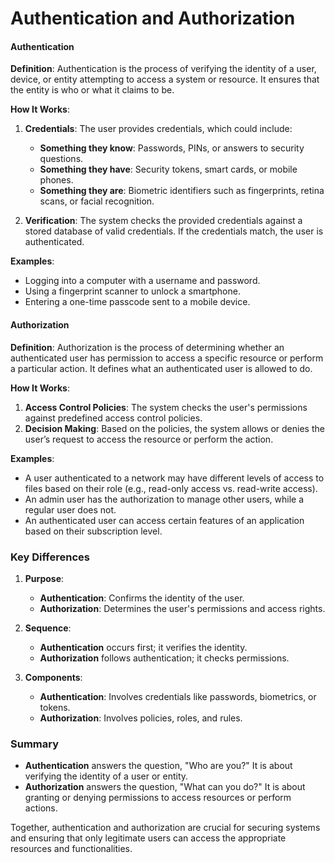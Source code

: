 <h1>Authentication and Authorization</h1>

#### Authentication

**Definition**: Authentication is the process of verifying the identity of a user, device, or entity attempting to access a system or resource. It ensures that the entity is who or what it claims to be.

**How It Works**:
1. **Credentials**: The user provides credentials, which could include:
   - **Something they know**: Passwords, PINs, or answers to security questions.
   - **Something they have**: Security tokens, smart cards, or mobile phones.
   - **Something they are**: Biometric identifiers such as fingerprints, retina scans, or facial recognition.

2. **Verification**: The system checks the provided credentials against a stored database of valid credentials. If the credentials match, the user is authenticated.

**Examples**:
- Logging into a computer with a username and password.
- Using a fingerprint scanner to unlock a smartphone.
- Entering a one-time passcode sent to a mobile device.

#### Authorization

**Definition**: Authorization is the process of determining whether an authenticated user has permission to access a specific resource or perform a particular action. It defines what an authenticated user is allowed to do.

**How It Works**:
1. **Access Control Policies**: The system checks the user's permissions against predefined access control policies.
2. **Decision Making**: Based on the policies, the system allows or denies the user’s request to access the resource or perform the action.

**Examples**:
- A user authenticated to a network may have different levels of access to files based on their role (e.g., read-only access vs. read-write access).
- An admin user has the authorization to manage other users, while a regular user does not.
- An authenticated user can access certain features of an application based on their subscription level.

### Key Differences

1. **Purpose**:
   - **Authentication**: Confirms the identity of the user.
   - **Authorization**: Determines the user's permissions and access rights.

2. **Sequence**:
   - **Authentication** occurs first; it verifies the identity.
   - **Authorization** follows authentication; it checks permissions.

3. **Components**:
   - **Authentication**: Involves credentials like passwords, biometrics, or tokens.
   - **Authorization**: Involves policies, roles, and rules.

### Summary

- **Authentication** answers the question, "Who are you?" It is about verifying the identity of a user or entity.
- **Authorization** answers the question, "What can you do?" It is about granting or denying permissions to access resources or perform actions.

Together, authentication and authorization are crucial for securing systems and ensuring that only legitimate users can access the appropriate resources and functionalities.
